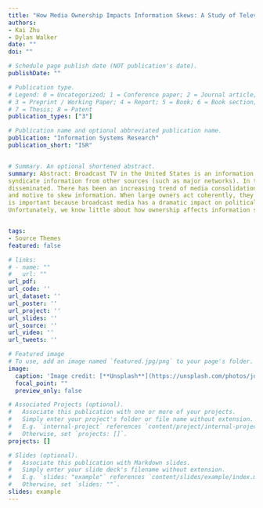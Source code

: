 ```yaml
---
title: "How Media Ownership Impacts Information Skews: A Study of Televised News Using Massive-Scale Text Transcripts"
authors:
- Kai Zhu
- Dylan Walker
date: ""
doi: ""

# Schedule page publish date (NOT publication's date).
publishDate: ""

# Publication type.
# Legend: 0 = Uncategorized; 1 = Conference paper; 2 = Journal article;
# 3 = Preprint / Working Paper; 4 = Report; 5 = Book; 6 = Book section;
# 7 = Thesis; 8 = Patent
publication_types: ["3"]

# Publication name and optional abbreviated publication name.
publication: "Information Systems Research"
publication_short: "ISR"


# Summary. An optional shortened abstract.
summary: Abstract: Broadcast TV in the United States is an information system comprised of hundreds of local television stations that both produce their own information and
syndicate information from other sources (such as major networks). In this system, a few media conglomerates are behind the vast amount of information produced and
disseminated. There has been an increasing trend of media consolidation in recent years and this raises the very real concern that conglomerate owners have both the means
and motive to skew information. When large owners act coherently, they can skew information to emphasize views, perspectives, framing, coverage and attention. This
is important because broadcast media has a dramatic impact on political and social outcomes and undeniably shapes the national dialogue surrounding important issues.
Unfortunately, we know little about how ownership affects information skew and lack a systematic empirical evaluation of content and ownership at sufficient scale and detail. In this study, we quantify and investigate the consequences of information system ownership, specifically in terms of diversity of information and political polarization, in one of our most important mass information systems - broadcast televised news. We aim to understand how does media ownership impact information diversity, political polarization, and topic coverage in TV news. To examine the impact of ownership, we focus on the natural experiments of hundreds of station acquisitions by new owners over a six year time span. The change of ownership allow us to disentangle the impact of owner of a TV station from other characteristics that may also correlated with the information produced by a station.


tags:
- Source Themes
featured: false

# links:
# - name: ""
#   url: ""
url_pdf: 
url_code: ''
url_dataset: ''
url_poster: ''
url_project: ''
url_slides: ''
url_source: ''
url_video: ''
url_tweets: ''

# Featured image
# To use, add an image named `featured.jpg/png` to your page's folder. 
image:
  caption: 'Image credit: [**Unsplash**](https://unsplash.com/photos/jdD8gXaTZsc)'
  focal_point: ""
  preview_only: false

# Associated Projects (optional).
#   Associate this publication with one or more of your projects.
#   Simply enter your project's folder or file name without extension.
#   E.g. `internal-project` references `content/project/internal-project/index.md`.
#   Otherwise, set `projects: []`.
projects: []

# Slides (optional).
#   Associate this publication with Markdown slides.
#   Simply enter your slide deck's filename without extension.
#   E.g. `slides: "example"` references `content/slides/example/index.md`.
#   Otherwise, set `slides: ""`.
slides: example
---
```



